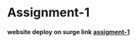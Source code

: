 # Assignment-1

#### website deploy on surge link [assigment-1](http://piaicbootcamp2020assignment-1.surge.sh/ )
